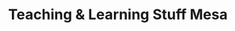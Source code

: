 ---
title: "Teaching & Learning Stuff Mesa"
url: /mesa/teaching-and-learning-stuff-mesa/
shop: toys
---